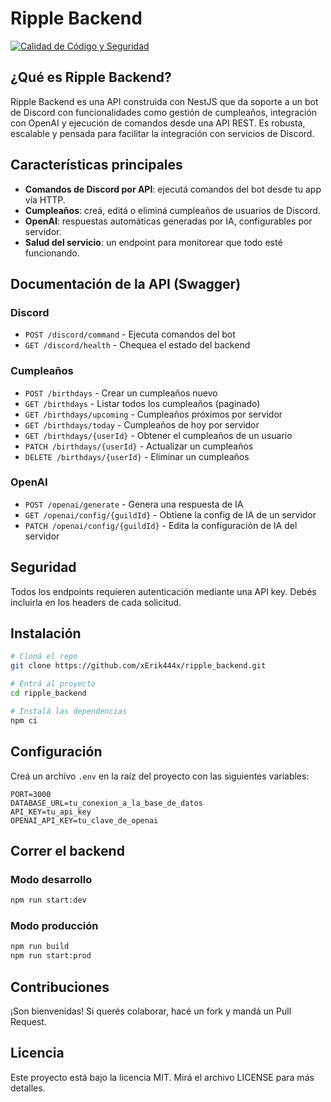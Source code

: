 # Ripple Backend

[![Calidad de Código y Seguridad](https://github.com/xErik444x/ripple_backend/actions/workflows/code-check.yml/badge.svg)](https://github.com/xErik444x/ripple_backend/actions/workflows/code-check.yml)

## ¿Qué es Ripple Backend?

Ripple Backend es una API construida con NestJS que da soporte a un bot de Discord con funcionalidades como gestión de cumpleaños, integración con OpenAI y ejecución de comandos desde una API REST. Es robusta, escalable y pensada para facilitar la integración con servicios de Discord.

## Características principales

- **Comandos de Discord por API**: ejecutá comandos del bot desde tu app vía HTTP.
- **Cumpleaños**: creá, editá o eliminá cumpleaños de usuarios de Discord.
- **OpenAI**: respuestas automáticas generadas por IA, configurables por servidor.
- **Salud del servicio**: un endpoint para monitorear que todo esté funcionando.

## Documentación de la API (Swagger)

### Discord

- `POST /discord/command` - Ejecuta comandos del bot
- `GET /discord/health` - Chequea el estado del backend

### Cumpleaños

- `POST /birthdays` - Crear un cumpleaños nuevo
- `GET /birthdays` - Listar todos los cumpleaños (paginado)
- `GET /birthdays/upcoming` - Cumpleaños próximos por servidor
- `GET /birthdays/today` - Cumpleaños de hoy por servidor
- `GET /birthdays/{userId}` - Obtener el cumpleaños de un usuario
- `PATCH /birthdays/{userId}` - Actualizar un cumpleaños
- `DELETE /birthdays/{userId}` - Eliminar un cumpleaños

### OpenAI

- `POST /openai/generate` - Genera una respuesta de IA
- `GET /openai/config/{guildId}` - Obtiene la config de IA de un servidor
- `PATCH /openai/config/{guildId}` - Edita la configuración de IA del servidor

## Seguridad

Todos los endpoints requieren autenticación mediante una API key. Debés incluirla en los headers de cada solicitud.

## Instalación

```bash
# Cloná el repo
git clone https://github.com/xErik444x/ripple_backend.git

# Entrá al proyecto
cd ripple_backend

# Instalá las dependencias
npm ci
```

## Configuración

Creá un archivo `.env` en la raíz del proyecto con las siguientes variables:

```
PORT=3000
DATABASE_URL=tu_conexion_a_la_base_de_datos
API_KEY=tu_api_key
OPENAI_API_KEY=tu_clave_de_openai
```

## Correr el backend

### Modo desarrollo

```bash
npm run start:dev
```

### Modo producción

```bash
npm run build
npm run start:prod
```

## Contribuciones

¡Son bienvenidas! Si querés colaborar, hacé un fork y mandá un Pull Request.

## Licencia

Este proyecto está bajo la licencia MIT. Mirá el archivo LICENSE para más detalles.
